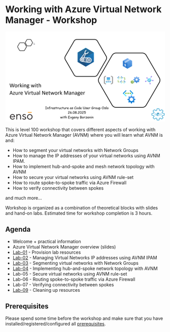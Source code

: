 # Working with Azure Virtual Network Manager - Workshop

![logo](assets/images/logo.png)

This is level 100 workshop that covers different aspects of working with Azure Virtual Network Manager (AVNM) where you will learn what AVNM is and:

- How to segment your virtual networks with Network Groups
- How to manage the IP addresses of your virtual networks using AVNM IPAM.
- How to implement hub-and-spoke and mesh network topology with AVNM
- How to secure your virtual networks using AVNM rule-set
- How to route spoke-to-spoke traffic via Azure Firewall
- How to verify connectivity between spokes

and much more...

Workshop is organized as a combination of theoretical blocks with slides and hand-on labs. Estimated time for workshop completion is 3 hours.

## Agenda

- Welcome + practical information
- Azure Virtual Network Manager overview (slides)
- [Lab-01](labs/lab-01/index.md) - Provision lab resources
- [Lab-02](labs/lab-02/index.md) - Managing Virtual Networks IP addresses using AVNM IPAM
- [Lab-03](labs/lab-03/index.md) - Segmenting virtual networks with Network Groups
- [Lab-04](labs/lab-04/index.md) - Implementing hub-and-spoke network topology with AVNM
- Lab-05 - Secure virtual networks using AVNM rule-set
- Lab-06 - Routing spoke-to-spoke traffic via Azure Firewall
- Lab-07 - Verifying connectivity between spokes
- [Lab-09](labs/lab-09/index.md) - Cleaning up resources

## Prerequisites

Please spend some time before the workshop and make sure that you have installed/registered/configured all [prerequisites](./prerequisites.md).